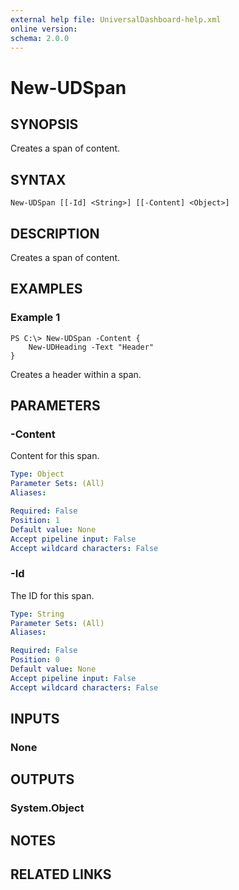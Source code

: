 ```yaml
---
external help file: UniversalDashboard-help.xml
online version: 
schema: 2.0.0
---
```


# New-UDSpan

## SYNOPSIS
Creates a span of content.

## SYNTAX

```
New-UDSpan [[-Id] <String>] [[-Content] <Object>]
```

## DESCRIPTION
Creates a span of content.

## EXAMPLES

### Example 1
```
PS C:\> New-UDSpan -Content {
    New-UDHeading -Text "Header"
}
```

Creates a header within a span. 

## PARAMETERS

### -Content
Content for this span.

```yaml
Type: Object
Parameter Sets: (All)
Aliases: 

Required: False
Position: 1
Default value: None
Accept pipeline input: False
Accept wildcard characters: False
```

### -Id
The ID for this span.

```yaml
Type: String
Parameter Sets: (All)
Aliases: 

Required: False
Position: 0
Default value: None
Accept pipeline input: False
Accept wildcard characters: False
```

## INPUTS

### None


## OUTPUTS

### System.Object

## NOTES

## RELATED LINKS

